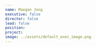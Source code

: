 ```yaml
---
name: Maegan Jong
executive: false
director: false
lead: false
position:  
project:  
image: ../assets/default_exec_image.png
---
```

